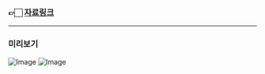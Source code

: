 ### 👉🏻 <a href="https://foam-waiter-a0e.notion.site/1b015a3a1f2b8088be07c806c4eaf231?pvs=4">자료링크</a>

---

### 미리보기

![Image](https://github.com/user-attachments/assets/a1de859a-1c34-41b1-ba96-5558d5965596)
![Image](https://github.com/user-attachments/assets/fbd58932-bb1a-4b71-8a7b-ef7f1165a535)
